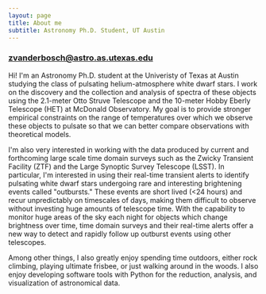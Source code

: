 ```yaml
---
layout: page
title: About me
subtitle: Astronomy Ph.D. Student, UT Austin
---
```


<p align="center">

### zvanderbosch@astro.as.utexas.edu
</p>

Hi! I'm an Astronomy Ph.D. student at the Univeristy of Texas at Austin studying the class of pulsating helium-atmosphere white dwarf stars. I work on the discovery and the collection and analysis of spectra of these objects using the 2.1-meter Otto Struve Telescope and the 10-meter Hobby Eberly Telescope (HET) at McDonald Observatory.  My goal is to provide stronger empirical constraints on the range of temperatures over which we observe these objects to pulsate so that we can better compare observations with theoretical models.

I'm also very interested in working with the data produced by current and forthcoming large scale time domain surveys such as the Zwicky Transient Facility (ZTF) and the Large Synoptic Survey Telescope (LSST).  In particular, I'm interested in using their real-time transient alerts to identify pulsating white dwarf stars undergoing rare and interesting brightening events called "outbursts." These events are short lived (<24 hours) and recur unpredictably on timescales of days, making them difficult to observe without investing huge amounts of telescope time.  With the capability to monitor huge areas of the sky each night for objects which change brightness over time, time domain surveys and their real-time alerts offer a new way to detect and rapidly follow up outburst events using other telescopes.

Among other things, I also greatly enjoy spending time outdoors, either rock climbing, playing ultimate frisbee, or just walking around in the woods.  I also enjoy developing software tools with Python for the reduction, analysis, and visualization of astronomical data.
